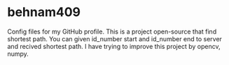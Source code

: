 # behnam409
Config files for my GitHub profile.
This is a project open-source that find shortest path.
You can given id_number start and id_number end to server and recived shortest path.
I have trying to improve this project by opencv, numpy.
